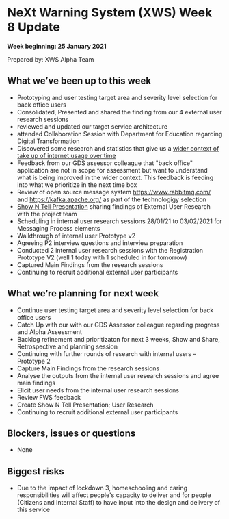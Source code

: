 # NeXt Warning System (XWS) Week 8 Update
**Week beginning: 25 January 2021** 

Prepared by: XWS Alpha Team

## What we’ve been up to this week

* Prototyping and user testing target area and severity level selection for back office users
* Consolidated, Presented and shared the finding from our 4 external user research sessions
* reviewed and updated our target service architecture
* attended Collaboration Session with Department for Education regarding Digital Transformation
* Discovered some research and statistics that give us a [wider context of take up of internet usage over time](https://www.ons.gov.uk/peoplepopulationandcommunity/householdcharacteristics/homeinternetandsocialmediausage)
* Feedback from our GDS assessor colleague that "back office" application are not in scope for assessment but want to understand what is being improved in the wider context.  This feedback is feeding into what we prioritize in the next time box
* Review of open source message system https://www.rabbitmq.com/ and https://kafka.apache.org/ as part of the technologigy selection
* [Show N Tell Presentation](https://drive.google.com/file/d/1vv9d4QHQXQe8FF3HHvhBIjSMD2iAW9K0/view?usp=sharing) sharing findings of External User Research with the project team
* Scheduling in internal user research sessions 28/01/21 to 03/02/2021 for Messaging Process elements
* Walkthrough of internal user Prototype v2
* Agreeing P2 interview questions and interview preparation
* Conducted 2 internal user research sessions with the Registration Prototype V2 (well 1 today with 1 scheduled in for tomorrow)
* Captured Main Findings from the research sessions
* Continuing to recruit additional external user participants


## What we’re planning for next week

* Continue user testing target area and severity level selection for back office users
* Catch Up with our with our GDS Assessor colleague regarding progress and Alpha Assessment
* Backlog refinement and prioritizaton for next 3 weeks, Show and Share, Retrospective and planning session
* Continuing with further rounds of research with internal users – Prototype 2
* Capture Main Findings from the research sessions
* Analyse the outputs from the internal user research sessions and agree main findings
* Elicit user needs from the internal user research sessions
* Review FWS feedback
* Create Show N Tell Presentation; User Research
* Continuing to recruit additional external user participants


## Blockers, issues or questions

* None

## Biggest risks

* Due to the impact of lockdown 3, homeschooling and caring responsibilities will affect people's capacity to deliver and for people (Citizens and Internal Staff) to have input into the design and delivery of this service

